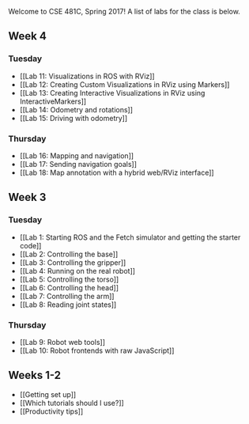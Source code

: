 Welcome to CSE 481C, Spring 2017!
A list of labs for the class is below.

## Week 4
### Tuesday
- [[Lab 11: Visualizations in ROS with RViz]]
- [[Lab 12: Creating Custom Visualizations in RViz using Markers]]
- [[Lab 13: Creating Interactive Visualizations in RViz using InteractiveMarkers]]
- [[Lab 14: Odometry and rotations]]
- [[Lab 15: Driving with odometry]]

### Thursday
- [[Lab 16: Mapping and navigation]]
- [[Lab 17: Sending navigation goals]]
- [[Lab 18: Map annotation with a hybrid web/RViz interface]]

## Week 3
### Tuesday
- [[Lab 1: Starting ROS and the Fetch simulator and getting the starter code]]
- [[Lab 2: Controlling the base]]
- [[Lab 3: Controlling the gripper]]
- [[Lab 4: Running on the real robot]]
- [[Lab 5: Controlling the torso]]
- [[Lab 6: Controlling the head]]
- [[Lab 7: Controlling the arm]]
- [[Lab 8: Reading joint states]]

### Thursday
- [[Lab 9: Robot web tools]]
- [[Lab 10: Robot frontends with raw JavaScript]]

## Weeks 1-2
- [[Getting set up]]
- [[Which tutorials should I use?]]
- [[Productivity tips]]